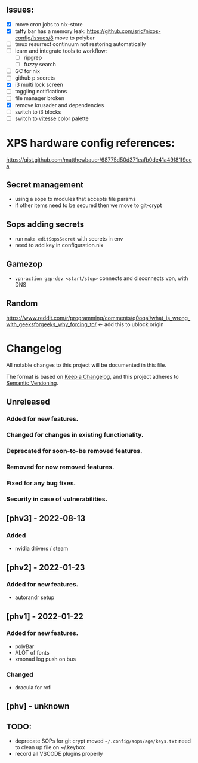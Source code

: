 ## Issues:
- [X] move cron jobs to nix-store
- [X] taffy bar has a memory leak: https://github.com/srid/nixos-config/issues/8 move to polybar
- [ ] tmux resurrect continuum not restoring automatically 
- [ ] learn and integrate tools to workflow:
    - [ ] ripgrep
    - [ ] fuzzy search
- [ ] GC for nix
- [ ] github p secrets
- [X] i3 multi lock screen
- [ ] toggling notifications
- [ ] file manager broken
- [X] remove krusader and dependencies
- [ ] switch to i3 blocks
- [ ] switch to [vitesse](https://marketplace.visualstudio.com/items?itemName=antfu.theme-vitesse&ssr=false#overview) color palette

# XPS hardware config references:
https://gist.github.com/matthewbauer/68775d50d371eafb0de41a49f81f9cca

## Secret management
- using a sops to modules that accepts file params
- if other items need to be secured then we move to git-crypt

## Sops adding secrets
- run `make editSopsSecret` with secrets in env
- need to add key in configuration.nix

## Gamezop
- `vpn-action gzp-dev <start/stop>` connects and disconnects vpn, with DNS

## Random
https://www.reddit.com/r/programming/comments/q0oqai/what_is_wrong_with_geeksforgeeks_why_forcing_to/ <- add this to ublock origin

# Changelog
All notable changes to this project will be documented in this file.

The format is based on [Keep a Changelog](https://keepachangelog.com/en/1.0.0/),
and this project adheres to [Semantic Versioning](https://semver.org/spec/v2.0.0.html).

## Unreleased
### Added for new features.
### Changed for changes in existing functionality.
### Deprecated for soon-to-be removed features.
### Removed for now removed features.
### Fixed for any bug fixes.
### Security in case of vulnerabilities.


## [phv3] - 2022-08-13
### Added
- nvidia drivers / steam
## [phv2] - 2022-01-23
### Added for new features.
- autorandr setup

## [phv1] - 2022-01-22
### Added for new features.
- polyBar 
- ALOT of fonts
- xmonad log push on bus
### Changed
- dracula for rofi

## [phv] - unknown


## TODO: 
- deprecate SOPs for git crypt
    moved `~/.config/sops/age/keys.txt` need to clean up file on ~/.keybox
- record all VSCODE plugins properly